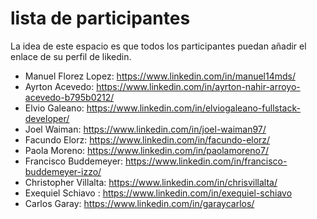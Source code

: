 # lista de participantes

La idea de este espacio es que todos los participantes puedan añadir el enlace de su perfil de likedin.

- Manuel Florez Lopez: https://www.linkedin.com/in/manuel14mds/
- Ayrton Acevedo: https://www.linkedin.com/in/ayrton-nahir-arroyo-acevedo-b795b0212/
- Elvio Galeano: https://www.linkedin.com/in/elviogaleano-fullstack-developer/
- Joel Waiman: https://www.linkedin.com/in/joel-waiman97/
- Facundo Elorz: https://www.linkedin.com/in/facundo-elorz/
- Paola Moreno: https://www.linkedin.com/in/paolamoreno7/
- Francisco Buddemeyer: https://www.linkedin.com/in/francisco-buddemeyer-izzo/
- Christopher Villalta: https://www.linkedin.com/in/chrisvillalta/
- Exequiel Schiavo : https://www.linkedin.com/in/exequiel-schiavo
- Carlos Garay: https://www.linkedin.com/in/garaycarlos/
